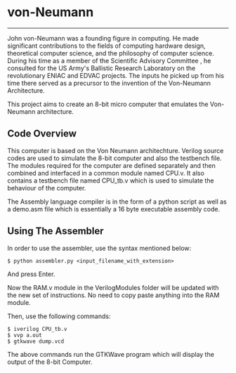 # von-Neumann
---

John von-Neumann was a founding figure in computing. He made significant contributions to the fields of computing hardware design, theoretical computer science, and the philosophy of computer science. During his time as a member of the Scientific Advisory Committee , he consulted for the US Army's Ballistic Research Laboratory on the revolutionary ENIAC and EDVAC projects. The inputs he picked up from his time there served as a precursor to the invention of the Von-Neumann Architecture. 

This project aims to create an 8-bit micro computer that emulates the Von-Neumann architecture. 

## Code Overview
This computer is based on the Von Neumann architechture. Verilog source codes are used to simulate the 8-bit computer and also the testbench file. The modules required for the computer are defined separately and then combined and interfaced in a common module named CPU.v. It also contains a testbench file named CPU_tb.v which is used to simulate the behaviour of the computer.

The Assembly language compiler is in the form of a python script as well as a demo.asm file which is essentially a 16 byte executable assembly code.

## Using The Assembler

In order to use the assembler, use the syntax mentioned below:

```shell
$ python assembler.py <input_filename_with_extension>
```

And press Enter.

Now the RAM.v module in the VerilogModules folder will be updated with the new set of instructions.
No need to copy paste anything into the RAM module.

Then, use the following commands:

```shell
$ iverilog CPU_tb.v
$ vvp a.out
$ gtkwave dump.vcd
```

The above commands run the GTKWave program which will display the output of the 8-bit Computer.
